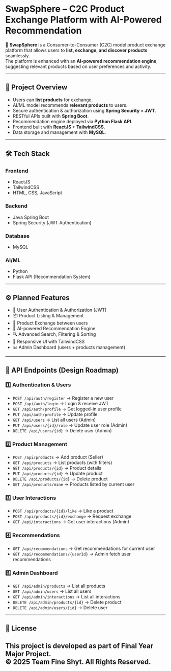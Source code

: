 # SwapSphere – C2C Product Exchange Platform with AI-Powered Recommendation  

🚀 **SwapSphere** is a Consumer-to-Consumer (C2C) model product exchange platform that allows users to **list, exchange, and discover products** seamlessly.  
The platform is enhanced with an **AI-powered recommendation engine**, suggesting relevant products based on user preferences and activity.  

---

## 📌 Project Overview  
- Users can **list products** for exchange.  
- AI/ML model recommends **relevant products** to users.  
- Secure authentication & authorization using **Spring Security + JWT**.  
- RESTful APIs built with **Spring Boot**.  
- Recommendation engine deployed via **Python Flask API**.  
- Frontend built with **ReactJS + TailwindCSS**.  
- Data storage and management with **MySQL**.  

---

## 🛠️ Tech Stack  

### **Frontend**
- ReactJS  
- TailwindCSS  
- HTML, CSS, JavaScript  

### **Backend**
- Java Spring Boot  
- Spring Security (JWT Authentication)  

### **Database**
- MySQL  

### **AI/ML**
- Python  
- Flask API (Recommendation System)  

---
<!--
## 👨‍💻 Team Fine Shyt  

| Name               | Roll Number     | Role                     |
|--------------------|----------------|--------------------------|
| **Karan Kumar Nonia** | 10800222101    | Backend + AI/ML          |
| **Md Saad Abbas**     | 10800222112    | Backend + Database       |
| **Sumit Kumar**       | 10800222113    | Frontend                 |
| **Md Saqib Salim**    | 10800222118    | Frontend                 |

---

## 🎓 Academic Details  
- **Batch:** B.Tech IT (2022–2026)  
- **College:** Asansol Engineering College  
- **Project Guide:** Avishek Banerjee  

---
-->

## ⚙️ Planned Features  
- 🔐 User Authentication & Authorization (JWT)  
- 📦 Product Listing & Management  
- 🔄 Product Exchange between users  
- 🤖 AI-powered Recommendation Engine  
- 🔍 Advanced Search, Filtering & Sorting  
- 📱 Responsive UI with TailwindCSS  
- 📊 Admin Dashboard (users + products management)  

---

## 📡 API Endpoints (Design Roadmap)  

### 1️⃣ Authentication & Users
- `POST /api/auth/register` → Register a new user  
- `POST /api/auth/login` → Login & receive JWT  
- `GET /api/auth/profile` → Get logged-in user profile  
- `PUT /api/auth/profile` → Update profile  
- `GET /api/users` → List all users (Admin)  
- `PUT /api/users/{id}/role` → Update user role (Admin)  
- `DELETE /api/users/{id}` → Delete user (Admin)  

### 2️⃣ Product Management
- `POST /api/products` → Add product (Seller)  
- `GET /api/products` → List products (with filters)  
- `GET /api/products/{id}` → Product details  
- `PUT /api/products/{id}` → Update product  
- `DELETE /api/products/{id}` → Delete product  
- `GET /api/products/mine` → Products listed by current user  

### 3️⃣ User Interactions
- `POST /api/products/{id}/like` → Like a product  
- `POST /api/products/{id}/exchange` → Request exchange  
- `GET /api/interactions` → Get user interactions (Admin)  

### 4️⃣ Recommendations
- `GET /api/recommendations` → Get recommendations for current user  
- `GET /api/recommendations/{userId}` → Admin fetch user recommendations  

### 5️⃣ Admin Dashboard
- `GET /api/admin/products` → List all products  
- `GET /api/admin/users` → List all users  
- `GET /api/admin/interactions` → List all interactions  
- `DELETE /api/admin/products/{id}` → Delete product  
- `DELETE /api/admin/users/{id}` → Delete user  

---
<!-- here we will update the details of features implemented with the date to keep a track of the whole project 
## 🚀 Current Status  
🔹 Repository initialized: **blank setup only**  
🔹 Implementation will begin shortly with **step-by-step integration** of backend, frontend, and AI components.  

---

## 📌 Future Enhancements  
- Integration with **Elasticsearch** for faster search  
- Real-time exchange notifications  
- Redis caching for recommendations  
- Deployment with **Docker + AWS**  
- Mobile app version  

---

## 📜 License  
This project is developed as part of **Final Year Major Project** under the guidance of **Avishek Banerjee**.  
© 2025 Team Fine Shyt. All Rights Reserved.  
-->
## 📜 License  
This project is developed as part of **Final Year Major Project**.  
© 2025 Team Fine Shyt. All Rights Reserved.  
---
